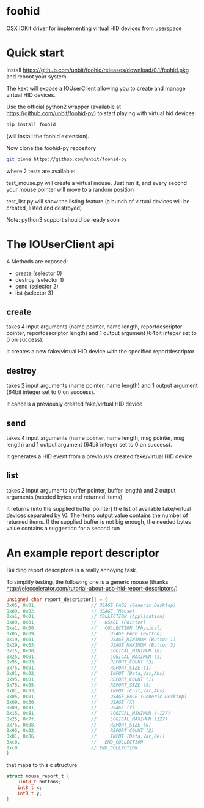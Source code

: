 # foohid
OSX IOKit driver for implementing virtual HID devices from userspace

Quick start
===========

Install https://github.com/unbit/foohid/releases/download/0.1/foohid.pkg and reboot your system.

The kext will expose a IOUserClient allowing you to create and manage virtual HID devices.

Use the official python2 wrapper (available at https://github.com/unbit/foohid-py) to start playing with virtual hid devices:

```sh
pip install foohid
```

(will install the foohid extension).

Now clone the foohid-py repository

```sh
git clone https://github.com/unbit/foohid-py
```

where 2 tests are available:

test_mouse.py will create a virtual mouse. Just run it, and every second your mouse pointer will move to a random position

test_list.py will show the listing feature (a bunch of virtual devices will be created, listed and destroyed)

Note: python3 support should be ready soon


The IOUserClient api
====================

4 Methods are exposed:

* create (selector 0)
* destroy (selector 1)
* send (selector 2)
* list (selector 3)

create
------

takes 4 input arguments (name pointer, name length, reportdescriptor pointer, reportdescriptor length) and 1 output argument (64bit integer set to 0 on success).

It creates a new fake/virtual HID device with the specified reportdescriptor

destroy
-------

takes 2 input arguments (name pointer, name length) and 1 output argument (64bit integer set to 0 on success).

It cancels a previously created fake/virtual HID device

send
----

takes 4 input arguments (name pointer, name length, msg pointer, msg length) and 1 output argument (64bit integer set to 0 on success).

It generates a HID event from a previously created fake/virtual HID device

list
----

takes 2 input arguments (buffer pointer, buffer length) and 2 output arguments (needed bytes and returned items)

It returns (into the supplied buffer pointer) the list of available fake/virtual devices separated by \0. The items output value contains the number of returned items. If the supplied buffer is not big enough, the needed bytes value contains a suggestion for a second run

An example report descriptor
============================

Building report descriptors is a really annoying task.

To simplify testing, the following one is a generic mouse (thanks http://eleccelerator.com/tutorial-about-usb-hid-report-descriptors/)

```c
unsigned char report_descriptor[] = {
0x05, 0x01,                    // USAGE_PAGE (Generic Desktop)
0x09, 0x02,                    // USAGE (Mouse)
0xa1, 0x01,                    // COLLECTION (Application)
0x09, 0x01,                    //   USAGE (Pointer)
0xa1, 0x00,                    //   COLLECTION (Physical)
0x05, 0x09,                    //     USAGE_PAGE (Button)
0x19, 0x01,                    //     USAGE_MINIMUM (Button 1)
0x29, 0x03,                    //     USAGE_MAXIMUM (Button 3)
0x15, 0x00,                    //     LOGICAL_MINIMUM (0)
0x25, 0x01,                    //     LOGICAL_MAXIMUM (1)
0x95, 0x03,                    //     REPORT_COUNT (3)
0x75, 0x01,                    //     REPORT_SIZE (1)
0x81, 0x02,                    //     INPUT (Data,Var,Abs)
0x95, 0x01,                    //     REPORT_COUNT (1)
0x75, 0x05,                    //     REPORT_SIZE (5)
0x81, 0x03,                    //     INPUT (Cnst,Var,Abs)
0x05, 0x01,                    //     USAGE_PAGE (Generic Desktop)
0x09, 0x30,                    //     USAGE (X)
0x09, 0x31,                    //     USAGE (Y)
0x15, 0x81,                    //     LOGICAL_MINIMUM (-127)
0x25, 0x7f,                    //     LOGICAL_MAXIMUM (127)
0x75, 0x08,                    //     REPORT_SIZE (8)
0x95, 0x02,                    //     REPORT_COUNT (2)
0x81, 0x06,                    //     INPUT (Data,Var,Rel)
0xc0,                          //   END_COLLECTION
0xc0                           // END_COLLECTION
}
```

that maps to this c structure

```c
struct mouse_report_t {
    uint8_t buttons;
    int8_t x;
    int8_t y;
}
```
